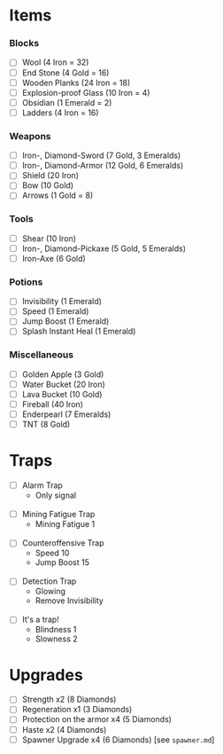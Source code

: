 # Items
### Blocks
- [ ] Wool (4 Iron = 32)
- [ ] End Stone (4 Gold = 16)
- [ ] Wooden Planks (24 Iron = 18)
- [ ] Explosion-proof Glass (10 Iron = 4)
- [ ] Obsidian (1 Emerald = 2)
- [ ] Ladders (4 Iron = 16)

### Weapons
- [ ] Iron-, Diamond-Sword (7 Gold, 3 Emeralds)
- [ ] Iron-, Diamond-Armor (12 Gold, 6 Emeralds)
- [ ] Shield (20 Iron)
- [ ] Bow (10 Gold)
- [ ] Arrows (1 Gold = 8)

### Tools
- [ ] Shear (10 Iron)
- [ ] Iron-, Diamond-Pickaxe (5 Gold, 5 Emeralds)
- [ ] Iron-Axe (6 Gold)

### Potions
- [ ] Invisibility (1 Emerald)
- [ ] Speed (1 Emerald)
- [ ] Jump Boost (1 Emerald)
- [ ] Splash Instant Heal (1 Emerald)

### Miscellaneous
- [ ] Golden Apple (3 Gold)
- [ ] Water Bucket (20 Iron)
- [ ] Lava Bucket (10 Gold)
- [ ] Fireball (40 Iron)
- [ ] Enderpearl (7 Emeralds)
- [ ] TNT (8 Gold)

# Traps
- [ ] Alarm Trap
    - Only signal
      <br><br>
- [ ] Mining Fatigue Trap
    - Mining Fatigue 1
      <br><br>
- [ ] Counteroffensive Trap
    - Speed 10
    - Jump Boost 15
      <br><br>
- [ ] Detection Trap
    - Glowing
    - Remove Invisibility
      <br><br>
- [ ] It's a trap!
    - Blindness 1
    - Slowness 2

# Upgrades
- [ ] Strength x2 (8 Diamonds)
- [ ] Regeneration x1 (3 Diamonds)
- [ ] Protection on the armor x4 (5 Diamonds)
- [ ] Haste x2 (4 Diamonds)
- [ ] Spawner Upgrade x4 (6 Diamonds) [see `spawner.md`]